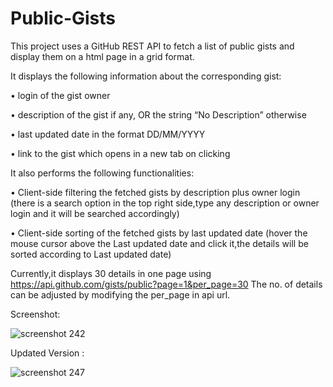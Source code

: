 # Public-Gists
This project uses a  GitHub REST API to fetch a list of public gists and display them on a html page in a grid format.

It displays the following information about the corresponding gist:

• login of the gist owner

• description of the gist if any, OR the string “No Description” otherwise

• last updated date in the format DD/MM/YYYY

• link to the gist which opens in a new tab on clicking

It also performs the following functionalities:

• Client-side filtering the fetched gists by description plus owner login
(there is a search option in the top right side,type any description or owner login and it will be searched accordingly)

• Client-side sorting of the fetched gists by last updated date
(hover the mouse cursor above the Last updated date and click it,the details will be sorted according to Last updated date)

Currently,it displays 30 details in one page using https://api.github.com/gists/public?page=1&per_page=30
The no. of details can be adjusted by modifying the per_page in api url. 

Screenshot:

![screenshot 242](https://user-images.githubusercontent.com/17198965/29465925-9378d1d4-8458-11e7-9263-d80a13dc9bec.png)

Updated Version : 

![screenshot 247](https://user-images.githubusercontent.com/17198965/29496350-69313b68-85ee-11e7-9864-af390946f5f6.png)





